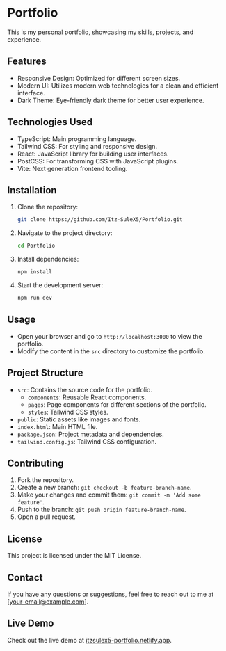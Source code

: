 # Portfolio

This is my personal portfolio, showcasing my skills, projects, and experience.

## Features

- Responsive Design: Optimized for different screen sizes.
- Modern UI: Utilizes modern web technologies for a clean and efficient interface.
- Dark Theme: Eye-friendly dark theme for better user experience.

## Technologies Used

- TypeScript: Main programming language.
- Tailwind CSS: For styling and responsive design.
- React: JavaScript library for building user interfaces.
- PostCSS: For transforming CSS with JavaScript plugins.
- Vite: Next generation frontend tooling.

## Installation

1. Clone the repository:
   ```bash
   git clone https://github.com/Itz-SuleX5/Portfolio.git
   ```
2. Navigate to the project directory:
   ```bash
   cd Portfolio
   ```
3. Install dependencies:
   ```bash
   npm install
   ```
4. Start the development server:
   ```bash
   npm run dev
   ```

## Usage

- Open your browser and go to `http://localhost:3000` to view the portfolio.
- Modify the content in the `src` directory to customize the portfolio.

## Project Structure

- `src`: Contains the source code for the portfolio.
  - `components`: Reusable React components.
  - `pages`: Page components for different sections of the portfolio.
  - `styles`: Tailwind CSS styles.
- `public`: Static assets like images and fonts.
- `index.html`: Main HTML file.
- `package.json`: Project metadata and dependencies.
- `tailwind.config.js`: Tailwind CSS configuration.

## Contributing

1. Fork the repository.
2. Create a new branch: `git checkout -b feature-branch-name`.
3. Make your changes and commit them: `git commit -m 'Add some feature'`.
4. Push to the branch: `git push origin feature-branch-name`.
5. Open a pull request.

## License

This project is licensed under the MIT License.

## Contact

If you have any questions or suggestions, feel free to reach out to me at [your-email@example.com].

## Live Demo

Check out the live demo at [itzsulex5-portfolio.netlify.app](https://itzsulex5-portfolio.netlify.app).
